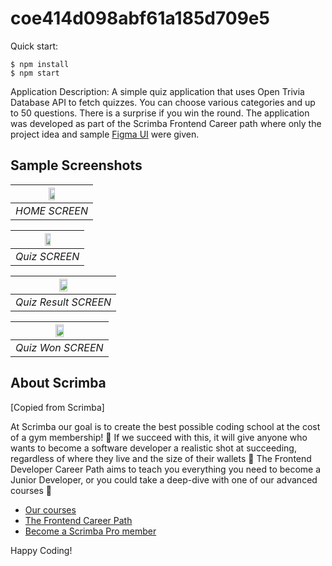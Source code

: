 # coe414d098abf61a185d709e5

Quick start:

```
$ npm install
$ npm start
````

Application Description: 
A simple quiz application that uses Open Trivia Database API to fetch quizzes. You can choose various categories and up to 50 questions. There is a surprise if you win the round. The application was developed as part of the Scrimba Frontend Career path where only the project idea and sample [Figma UI](https://www.figma.com/file/E9S5iPcm10f0RIHK8mCqKL/Quizzical-App?type=design&node-id=0-1&mode=design) were given. 

## Sample Screenshots

|  <img src="https://github.com/Ahmad-Imam/HSL-Frontend-APP/assets/38004971/495347a1-e607-4fdb-bc29-3bfed69db8e2.jpg" width=30% height=30%> |
|:--:|
| *HOME SCREEN* |
 
|  <img src="https://github.com/Ahmad-Imam/HSL-Frontend-APP/assets/38004971/ccc24738-32cc-46aa-b199-0e36aed19952.jpg" width=30% height=30%> |
|:--:|
| *Quiz SCREEN* |
 
| <img src="https://github.com/Ahmad-Imam/HSL-Frontend-APP/assets/38004971/d532661e-a4a4-4b93-b6f6-5574f4c88652.jpg" width=30% height=30%> |
|:--:|
| *Quiz Result SCREEN* |
 
|  <img src="https://github.com/Ahmad-Imam/HSL-Frontend-APP/assets/38004971/5b7f368c-c300-4554-9e38-7809e90bd3f4.jpg" width=30% height=30%> |
|:--:|
| *Quiz Won SCREEN* |


## About Scrimba
[Copied from Scrimba]

At Scrimba our goal is to create the best possible coding school at the cost of a gym membership! 💜
If we succeed with this, it will give anyone who wants to become a software developer a realistic shot at succeeding, regardless of where they live and the size of their wallets 🎉
The Frontend Developer Career Path aims to teach you everything you need to become a Junior Developer, or you could take a deep-dive with one of our advanced courses 🚀

- [Our courses](https://scrimba.com/allcourses)
- [The Frontend Career Path](https://scrimba.com/learn/frontend)
- [Become a Scrimba Pro member](https://scrimba.com/pricing)

Happy Coding!
